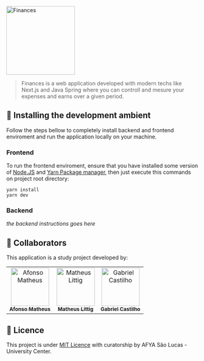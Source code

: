 <p>
<img src="./public/finances_logo.png" alt="Finances" width="180">
</p>

> Finances is a web application developed with modern techs like Next.js and Java Spring where you can controll and mesure your expenses and earns over a given period. 

## 🚀 Installing the development ambient

Follow the steps bellow to completely install backend and frontend enviroment and run the application locally on your machine.

### Frontend

To run the frontend enviroment, ensure that you have installed some version of [Node.JS](https://nodejs.org/en/) and [Yarn Package manager](https://yarnpkg.com/), then just execute this commands on project root directory:

```
yarn install
yarn dev
```

### Backend

_the backend instructions goes here_

## 🤝 Collaborators

This application is a study project developed by:

<table>
  <tr>
    <td align="center">
      <a href="#">
        <img src="https://media-exp1.licdn.com/dms/image/C4E03AQFhaJOj9bnJmQ/profile-displayphoto-shrink_200_200/0/1616089556467?e=1634774400&v=beta&t=9aR4kH1jiwZi4T45gXIYuqDjxfGec6BiKNNmoVLs-1o" width="100px;" alt="Afonso Matheus"/><br>
        <sub>
          <b>Afonso Matheus</b>
        </sub>
      </a>
    </td>
    <td align="center">
      <a href="#">
        <img src="https://media-exp1.licdn.com/dms/image/C4D03AQG8qDY-WXPUBA/profile-displayphoto-shrink_200_200/0/1597628143803?e=1634774400&v=beta&t=2tsYJI1nq1fjxzPhPW4DUHZiMmOaUwx5aCw5ZvXqSkE" width="100px"; alt="Matheus Littig" /><br>
        <sub>
          <b>Matheus Littig</b>
        </sub>
      </a>
    </td>
    <td align="center">
      <a href="#">
        <img src="https://media-exp1.licdn.com/dms/image/C4D03AQG6JLwEkdKFJw/profile-displayphoto-shrink_200_200/0/1596901973064?e=1634774400&v=beta&t=xBmM6VVcU5YoIZy4W5fAoKntV7YB8kW_BV5VvGTFSMc" width="100px" alt="Gabriel Castilho"/><br>
        <sub>
          <b>Gabriel Castilho</b>
        </sub>
      </a>
    </td>
  </tr>
</table>


## 📝 Licence

This project is under [MIT Licence](LICENSE.md) with curatorship by AFYA São Lucas - University Center. 
